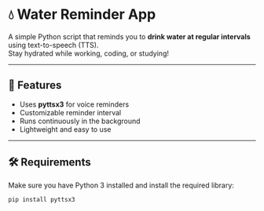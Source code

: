 # 💧 Water Reminder App

A simple Python script that reminds you to **drink water at regular intervals** using text-to-speech (TTS).  
Stay hydrated while working, coding, or studying!

---

## 🚀 Features
- Uses **pyttsx3** for voice reminders  
- Customizable reminder interval  
- Runs continuously in the background  
- Lightweight and easy to use  

---

## 🛠️ Requirements
Make sure you have Python 3 installed and install the required library:

```bash
pip install pyttsx3
